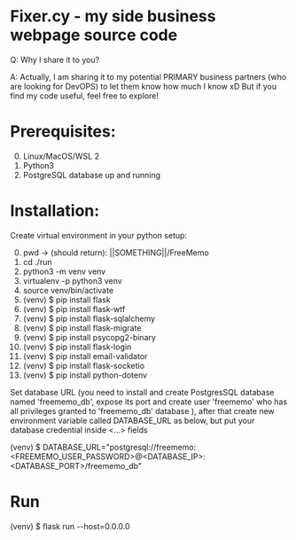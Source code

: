 # Fixer.cy - my side business webpage source code

 Q: Why I share it to you?

 A: Actually, I am sharing it to my potential PRIMARY business partners (who are looking for DevOPS) to let them know how much I know xD But if you find my code useful, feel free to explore!


# Prerequisites:
0. Linux/MacOS/WSL 2
1. Python3
2. PostgreSQL database up and running


# Installation:
Create virtual environment in your python setup:

0. pwd -> (should return): ||SOMETHING||/FreeMemo  
1. cd ./run
2. python3 -m venv venv
3. virtualenv -p python3 venv
4. source venv/bin/activate
5. (venv) $ pip install flask
6. (venv) $ pip install flask-wtf
7. (venv) $ pip install flask-sqlalchemy
8. (venv) $ pip install flask-migrate
9. (venv) $ pip install psycopg2-binary
10. (venv) $ pip install flask-login
11. (venv) $ pip install email-validator
12. (venv) $ pip install flask-socketio
13. (venv) $ pip install python-dotenv


Set database URL (you need to install and create PostgresSQL database named 'freememo_db', expose its port and create user 'freememo' who has all privileges granted to 'freememo_db' database ), after that create new environment variable called DATABASE_URL as below, but put your database credential inside <...> fields

(venv) $ DATABASE_URL="postgresql://freememo:<FREEMEMO_USER_PASSWORD>@<DATABASE_IP>:<DATABASE_PORT>/freememo_db"

# Run
(venv) $ flask run --host=0.0.0.0
